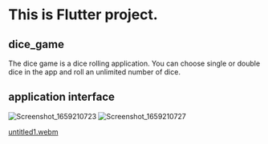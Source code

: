 # This is Flutter project.
##  dice_game

The dice game is a dice rolling application. You can choose single or double dice in the app and roll an unlimited number of dice.
## application interface
![Screenshot_1659210723](https://user-images.githubusercontent.com/64382353/181991509-23ca9407-3a7d-4505-a574-b161e53cc04a.png) 
![Screenshot_1659210727](https://user-images.githubusercontent.com/64382353/181994595-42d1b627-82e3-4930-ac69-097a51e63533.png)

[untitled1.webm](https://user-images.githubusercontent.com/64382353/181994546-d489f6df-8b48-45ba-84c0-92b7adc63c8a.webm)
